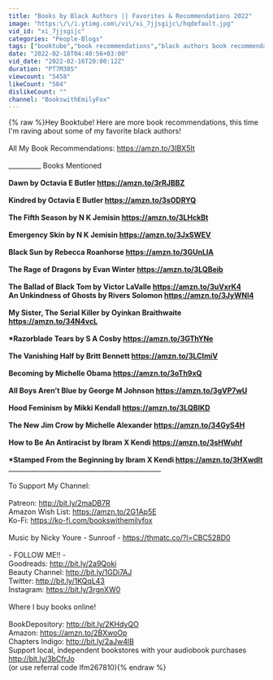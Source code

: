 ```yaml
---
title: "Books by Black Authors || Favorites & Recommendations 2022"
image: "https:\/\/i.ytimg.com\/vi\/xi_7jjsgijc\/hqdefault.jpg"
vid_id: "xi_7jjsgijc"
categories: "People-Blogs"
tags: ["booktube","book recommendations","black authors book recommendations"]
date: "2022-02-18T04:40:56+03:00"
vid_date: "2022-02-16T20:00:12Z"
duration: "PT7M38S"
viewcount: "5458"
likeCount: "584"
dislikeCount: ""
channel: "BookswithEmilyFox"
---
```

{% raw %}Hey Booktube! Here are more book recommendations, this time I'm raving about some of my favorite black authors! <br /><br />All My Book Recommendations: <a rel="nofollow" target="blank" href="https://amzn.to/3IBX5It">https://amzn.to/3IBX5It</a><br /><br />__________ Books Mentioned __________<br /><br />Dawn by Octavia E Butler <a rel="nofollow" target="blank" href="https://amzn.to/3rRJBBZ">https://amzn.to/3rRJBBZ</a><br /><br />Kindred by Octavia E Butler <a rel="nofollow" target="blank" href="https://amzn.to/3sODRYQ">https://amzn.to/3sODRYQ</a><br /><br />The Fifth Season by N K Jemisin <a rel="nofollow" target="blank" href="https://amzn.to/3LHckBt">https://amzn.to/3LHckBt</a><br /><br />Emergency Skin by N K Jemisin <a rel="nofollow" target="blank" href="https://amzn.to/3JxSWEV">https://amzn.to/3JxSWEV</a><br /><br />Black Sun by Rebecca Roanhorse <a rel="nofollow" target="blank" href="https://amzn.to/3GUnLlA">https://amzn.to/3GUnLlA</a><br /><br />The Rage of Dragons by Evan Winter <a rel="nofollow" target="blank" href="https://amzn.to/3LQBeib">https://amzn.to/3LQBeib</a><br /><br />The Ballad of Black Tom by Victor LaValle <a rel="nofollow" target="blank" href="https://amzn.to/3uVxrK4">https://amzn.to/3uVxrK4</a><br />An Unkindness of Ghosts by Rivers Solomon <a rel="nofollow" target="blank" href="https://amzn.to/3JyWNl4">https://amzn.to/3JyWNl4</a><br /><br />My Sister, The Serial Killer by Oyinkan Braithwaite <a rel="nofollow" target="blank" href="https://amzn.to/34N4vcL">https://amzn.to/34N4vcL</a><br /><br />*Razorblade Tears by S A Cosby <a rel="nofollow" target="blank" href="https://amzn.to/3GThYNe">https://amzn.to/3GThYNe</a><br /><br />The Vanishing Half by Britt Bennett <a rel="nofollow" target="blank" href="https://amzn.to/3LClmiV">https://amzn.to/3LClmiV</a><br /><br />Becoming by Michelle Obama <a rel="nofollow" target="blank" href="https://amzn.to/3oTh9xQ">https://amzn.to/3oTh9xQ</a><br /><br />All Boys Aren’t Blue by George M Johnson <a rel="nofollow" target="blank" href="https://amzn.to/3gVP7wU">https://amzn.to/3gVP7wU</a><br /><br />Hood Feminism by Mikki Kendall <a rel="nofollow" target="blank" href="https://amzn.to/3LQBlKD">https://amzn.to/3LQBlKD</a><br /><br />The New Jim Crow by Michelle Alexander <a rel="nofollow" target="blank" href="https://amzn.to/34GyS4H">https://amzn.to/34GyS4H</a><br /><br />How to Be An Antiracist by Ibram X Kendi <a rel="nofollow" target="blank" href="https://amzn.to/3sHWuhf">https://amzn.to/3sHWuhf</a><br /><br />*Stamped From the Beginning by Ibram X Kendi <a rel="nofollow" target="blank" href="https://amzn.to/3HXwdlt">https://amzn.to/3HXwdlt</a><br />_________________________________________________________<br /><br />To Support My Channel:<br /><br />Patreon: <a rel="nofollow" target="blank" href="http://bit.ly/2maDB7R">http://bit.ly/2maDB7R</a><br />Amazon Wish List: <a rel="nofollow" target="blank" href="https://amzn.to/2G1Ap5E">https://amzn.to/2G1Ap5E</a><br />Ko-Fi: <a rel="nofollow" target="blank" href="https://ko-fi.com/bookswithemilyfox">https://ko-fi.com/bookswithemilyfox</a><br /><br />Music by Nicky Youre - Sunroof - <a rel="nofollow" target="blank" href="https://thmatc.co/?l=CBC528D0">https://thmatc.co/?l=CBC528D0</a><br /><br />- FOLLOW ME!! - <br />Goodreads: <a rel="nofollow" target="blank" href="http://bit.ly/2a9Qoki">http://bit.ly/2a9Qoki</a><br />Beauty Channel: <a rel="nofollow" target="blank" href="http://bit.ly/1GDi7AJ">http://bit.ly/1GDi7AJ</a><br />Twitter: <a rel="nofollow" target="blank" href="http://bit.ly/1KQqL43">http://bit.ly/1KQqL43</a><br />Instagram: <a rel="nofollow" target="blank" href="https://bit.ly/3rgnXW0">https://bit.ly/3rgnXW0</a><br /><br />Where I buy books online! <br /><br />BookDepository: <a rel="nofollow" target="blank" href="http://bit.ly/2KHdyQO">http://bit.ly/2KHdyQO</a><br />Amazon: <a rel="nofollow" target="blank" href="https://amzn.to/2BXwoOp">https://amzn.to/2BXwoOp</a><br />Chapters Indigo: <a rel="nofollow" target="blank" href="http://bit.ly/2aJw4lB">http://bit.ly/2aJw4lB</a><br />Support local, independent bookstores with your audiobook purchases <a rel="nofollow" target="blank" href="http://bit.ly/3bCfrJo">http://bit.ly/3bCfrJo</a><br />(or use referral code lfm267810){% endraw %}
